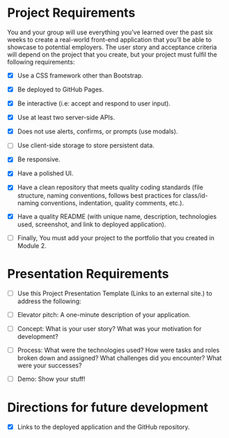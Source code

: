 # Project Requirements

You and your group will use everything you’ve learned over the past six weeks to create a real-world front-end application that you’ll be able to showcase to potential employers. The user story and acceptance criteria will depend on the project that you create, but your project must fulfil the following requirements:

-  [x] Use a CSS framework other than Bootstrap.

-  [x] Be deployed to GitHub Pages.

-  [x] Be interactive (i.e: accept and respond to user input).

-  [x] Use at least two server-side APIs.

-  [x] Does not use alerts, confirms, or prompts (use modals).

-  [ ] Use client-side storage to store persistent data.

-  [x] Be responsive.

-  [x] Have a polished UI.

-  [x] Have a clean repository that meets quality coding standards (file structure, naming conventions, follows best practices for class/id-naming conventions, indentation, quality comments, etc.).

-  [x] Have a quality README (with unique name, description, technologies used, screenshot, and link to deployed application).

-  [ ] Finally, You must add your project to the portfolio that you created in Module 2.

# Presentation Requirements

-  [ ] Use this Project Presentation Template (Links to an external site.) to address the following:

-  [ ] Elevator pitch: A one-minute description of your application.

-  [ ] Concept: What is your user story? What was your motivation for development?

-  [ ] Process: What were the technologies used? How were tasks and roles broken down and assigned? What challenges did you encounter? What were your successes?

-  [ ] Demo: Show your stuff!

# Directions for future development

-  [x] Links to the deployed application and the GitHub repository.
